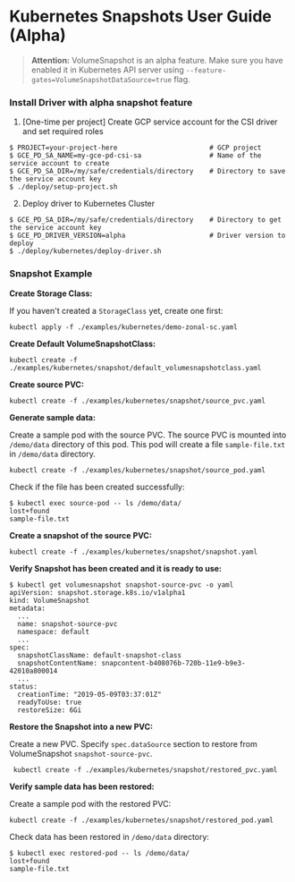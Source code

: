 # Kubernetes Snapshots User Guide (Alpha)

>**Attention:** VolumeSnapshot is an alpha feature. Make sure you have enabled it in Kubernetes API server using `--feature-gates=VolumeSnapshotDataSource=true` flag.

### Install Driver with alpha snapshot feature

1. [One-time per project] Create GCP service account for the CSI driver and set required roles

```
$ PROJECT=your-project-here                       # GCP project
$ GCE_PD_SA_NAME=my-gce-pd-csi-sa                 # Name of the service account to create
$ GCE_PD_SA_DIR=/my/safe/credentials/directory    # Directory to save the service account key
$ ./deploy/setup-project.sh
```

2. Deploy driver to Kubernetes Cluster

```
$ GCE_PD_SA_DIR=/my/safe/credentials/directory    # Directory to get the service account key
$ GCE_PD_DRIVER_VERSION=alpha                     # Driver version to deploy
$ ./deploy/kubernetes/deploy-driver.sh
```

### Snapshot Example

**Create Storage Class:**

If you haven't created a `StorageClass` yet, create one first:

```console
kubectl apply -f ./examples/kubernetes/demo-zonal-sc.yaml
```

**Create  Default VolumeSnapshotClass:**

```console
kubectl create -f ./examples/kubernetes/snapshot/default_volumesnapshotclass.yaml
```

**Create source PVC:**

```console
kubectl create -f ./examples/kubernetes/snapshot/source_pvc.yaml
```

**Generate sample data:**

Create a sample pod with the source PVC. The source PVC is mounted into `/demo/data` directory of this pod. This pod will create a file `sample-file.txt` in `/demo/data` directory.

```console
kubectl create -f ./examples/kubernetes/snapshot/source_pod.yaml
```

Check if the file has been created successfully:

```console
$ kubectl exec source-pod -- ls /demo/data/
lost+found
sample-file.txt
```

**Create a snapshot of the source PVC:**

```console
kubectl create -f ./examples/kubernetes/snapshot/snapshot.yaml
```

**Verify Snapshot has been created and it is ready to use:**

```console
$ kubectl get volumesnapshot snapshot-source-pvc -o yaml
apiVersion: snapshot.storage.k8s.io/v1alpha1
kind: VolumeSnapshot
metadata:
  ...
  name: snapshot-source-pvc
  namespace: default
  ...
spec:
  snapshotClassName: default-snapshot-class
  snapshotContentName: snapcontent-b408076b-720b-11e9-b9e3-42010a800014
  ...
status:
  creationTime: "2019-05-09T03:37:01Z"
  readyToUse: true
  restoreSize: 6Gi
```

**Restore the Snapshot into a new PVC:**

Create a new PVC. Specify `spec.dataSource` section to restore from VolumeSnapshot `snapshot-source-pvc`.

```console
 kubectl create -f ./examples/kubernetes/snapshot/restored_pvc.yaml
```

**Verify sample data has been restored:**

Create a sample pod with the restored PVC:

```console
kubectl create -f ./examples/kubernetes/snapshot/restored_pod.yaml
```

Check data has been restored in `/demo/data` directory:

```console
$ kubectl exec restored-pod -- ls /demo/data/
lost+found
sample-file.txt
```
